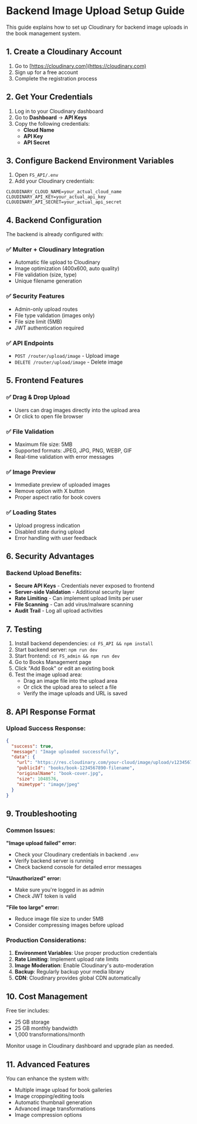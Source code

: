 # Backend Image Upload Setup Guide

This guide explains how to set up Cloudinary for backend image uploads in the book management system.

## 1. Create a Cloudinary Account

1. Go to [https://cloudinary.com](https://cloudinary.com)
2. Sign up for a free account
3. Complete the registration process

## 2. Get Your Credentials

1. Log in to your Cloudinary dashboard
2. Go to **Dashboard** → **API Keys**
3. Copy the following credentials:
   - **Cloud Name**
   - **API Key** 
   - **API Secret**

## 3. Configure Backend Environment Variables

1. Open `FS_API/.env`
2. Add your Cloudinary credentials:

```env
CLOUDINARY_CLOUD_NAME=your_actual_cloud_name
CLOUDINARY_API_KEY=your_actual_api_key
CLOUDINARY_API_SECRET=your_actual_api_secret
```

## 4. Backend Configuration

The backend is already configured with:

### ✅ **Multer + Cloudinary Integration**
- Automatic file upload to Cloudinary
- Image optimization (400x600, auto quality)
- File validation (size, type)
- Unique filename generation

### ✅ **Security Features**
- Admin-only upload routes
- File type validation (images only)
- File size limit (5MB)
- JWT authentication required

### ✅ **API Endpoints**
- `POST /router/upload/image` - Upload image
- `DELETE /router/upload/image` - Delete image

## 5. Frontend Features

### ✅ **Drag & Drop Upload**
- Users can drag images directly into the upload area
- Or click to open file browser

### ✅ **File Validation**
- Maximum file size: 5MB
- Supported formats: JPEG, JPG, PNG, WEBP, GIF
- Real-time validation with error messages

### ✅ **Image Preview**
- Immediate preview of uploaded images
- Remove option with X button
- Proper aspect ratio for book covers

### ✅ **Loading States**
- Upload progress indication
- Disabled state during upload
- Error handling with user feedback

## 6. Security Advantages

### Backend Upload Benefits:
- **Secure API Keys** - Credentials never exposed to frontend
- **Server-side Validation** - Additional security layer
- **Rate Limiting** - Can implement upload limits per user
- **File Scanning** - Can add virus/malware scanning
- **Audit Trail** - Log all upload activities

## 7. Testing

1. Install backend dependencies: `cd FS_API && npm install`
2. Start backend server: `npm run dev`
3. Start frontend: `cd FS_admin && npm run dev`
4. Go to Books Management page
5. Click "Add Book" or edit an existing book
6. Test the image upload area:
   - Drag an image file into the upload area
   - Or click the upload area to select a file
   - Verify the image uploads and URL is saved

## 8. API Response Format

### Upload Success Response:
```json
{
  "success": true,
  "message": "Image uploaded successfully",
  "data": {
    "url": "https://res.cloudinary.com/your-cloud/image/upload/v1234567890/books/book-1234567890-filename.jpg",
    "publicId": "books/book-1234567890-filename",
    "originalName": "book-cover.jpg",
    "size": 1048576,
    "mimetype": "image/jpeg"
  }
}
```

## 9. Troubleshooting

### Common Issues:

**"Image upload failed" error:**
- Check your Cloudinary credentials in backend `.env`
- Verify backend server is running
- Check backend console for detailed error messages

**"Unauthorized" error:**
- Make sure you're logged in as admin
- Check JWT token is valid

**"File too large" error:**
- Reduce image file size to under 5MB
- Consider compressing images before upload

### Production Considerations:

1. **Environment Variables**: Use proper production credentials
2. **Rate Limiting**: Implement upload rate limits
3. **Image Moderation**: Enable Cloudinary's auto-moderation
4. **Backup**: Regularly backup your media library
5. **CDN**: Cloudinary provides global CDN automatically

## 10. Cost Management

Free tier includes:
- 25 GB storage
- 25 GB monthly bandwidth
- 1,000 transformations/month

Monitor usage in Cloudinary dashboard and upgrade plan as needed.

## 11. Advanced Features

You can enhance the system with:
- Multiple image upload for book galleries
- Image cropping/editing tools
- Automatic thumbnail generation
- Advanced image transformations
- Image compression options